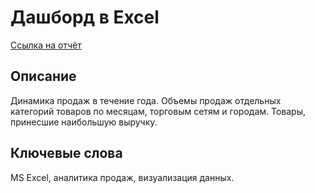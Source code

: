 # Дашборд в Excel

[Ссылка на отчёт](https://onedrive.live.com/view.aspx?resid=3AFC56F50C812287%2139686&authkey=!AJ5No7G4mdsMscg)

## Описание

Динамика продаж в течение года. Объемы продаж отдельных категорий товаров по месяцам, торговым сетям и городам. Товары, принесшие наибольшую выручку.

## Ключевые слова

MS Excel, аналитика продаж, визуализация данных.
